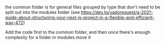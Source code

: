 the common folder is for general files grouped by type that don't need to be split out into the modules folder (see https://dev.to/vadorequest/a-2021-guide-about-structuring-your-next-js-project-in-a-flexible-and-efficient-way-472)

Add the code first to the common folder, and then once there's enough complexity for a folder in modules move it